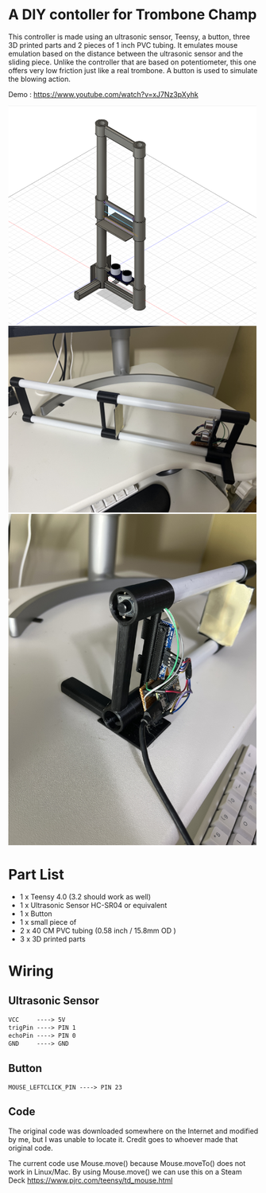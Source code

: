# A DIY contoller for Trombone Champ

This controller is made using an ultrasonic sensor, Teensy, a button, three 3D printed parts and 2 pieces of 1 inch PVC tubing. It emulates mouse emulation based on the distance between the ultrasonic sensor and the sliding piece. Unlike the controller that are based on potentiometer, this one offers very low friction just like a real trombone. A button is used to simulate the blowing action.

Demo : 
https://www.youtube.com/watch?v=xJ7Nz3pXyhk


<img src="https://github.com/HanYangZhao/ultrasonic-trombone/blob/main/CAD/render.PNG?raw=true" alt="alt text" width="500"/>

<img src="https://github.com/HanYangZhao/ultrasonic-trombone/blob/main/photos/IMG_2262.JPG?raw=true" alt="alt text" width="500"/>

<img src="https://github.com/HanYangZhao/ultrasonic-trombone/blob/main/photos/IMG_2271.JPG?raw=true" alt="alt text" width="500"/>


# Part List
* 1 x Teensy 4.0 (3.2 should work as well)
* 1 x Ultrasonic Sensor HC-SR04 or equivalent
* 1 x Button
* 1 x small piece of 
* 2 x 40 CM PVC tubing (0.58 inch / 15.8mm OD )
* 3 x 3D printed parts

# Wiring

## Ultrasonic Sensor

```
VCC     ----> 5V
trigPin ----> PIN 1
echoPin ----> PIN 0
GND     ----> GND
```

## Button 
```
MOUSE_LEFTCLICK_PIN ----> PIN 23
```

## Code
The original code was downloaded somewhere on the Internet and modified by me, but I was unable to locate it. Credit goes to whoever made that original code.

The current code use Mouse.move() because Mouse.moveTo() does not work in Linux/Mac. By using Mouse.move() we can use this on a Steam Deck
https://www.pjrc.com/teensy/td_mouse.html

